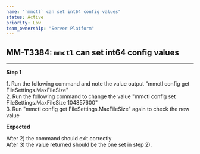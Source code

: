 ```yaml
---
name: "`mmctl` can set int64 config values"
status: Active
priority: Low
team_ownership: "Server Platform"
---
```


## MM-T3384: `mmctl` can set int64 config values

---

**Step 1**

1\. Run the following command and note the value output "mmctl config get FileSettings.MaxFileSize"\
2\. Run the following command to change the value "mmctl config set FileSettings.MaxFileSize 104857600"\
3\. Run "mmctl config get FileSettings.MaxFileSize" again to check the new value

**Expected**

After 2) the command should exit correctly\
After 3) the value returned should be the one set in step 2).
